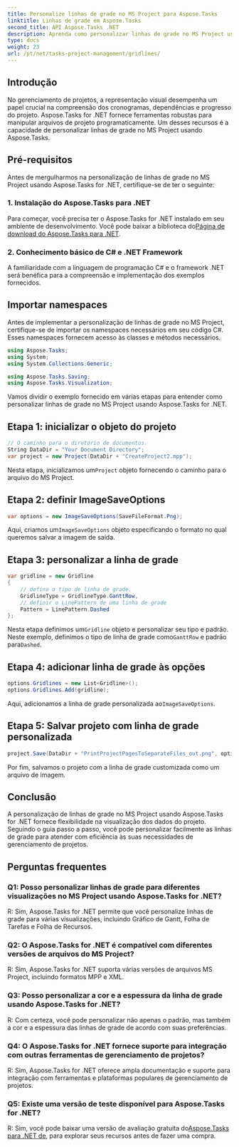 ```yaml
---
title: Personalize linhas de grade no MS Project para Aspose.Tasks
linktitle: Linhas de grade em Aspose.Tasks
second_title: API Aspose.Tasks .NET
description: Aprenda como personalizar linhas de grade no MS Project usando Aspose.Tasks for .NET. Aprimore a visualização e o gerenciamento do seu projeto com etapas fáceis de seguir.
type: docs
weight: 23
url: /pt/net/tasks-project-management/gridlines/
---
```

## Introdução

No gerenciamento de projetos, a representação visual desempenha um papel crucial na compreensão dos cronogramas, dependências e progresso do projeto. Aspose.Tasks for .NET fornece ferramentas robustas para manipular arquivos de projeto programaticamente. Um desses recursos é a capacidade de personalizar linhas de grade no MS Project usando Aspose.Tasks.

## Pré-requisitos

Antes de mergulharmos na personalização de linhas de grade no MS Project usando Aspose.Tasks for .NET, certifique-se de ter o seguinte:

### 1. Instalação do Aspose.Tasks para .NET

 Para começar, você precisa ter o Aspose.Tasks for .NET instalado em seu ambiente de desenvolvimento. Você pode baixar a biblioteca do[Página de download do Aspose.Tasks para .NET](https://releases.aspose.com/tasks/net/).

### 2. Conhecimento básico de C# e .NET Framework

A familiaridade com a linguagem de programação C# e o framework .NET será benéfica para a compreensão e implementação dos exemplos fornecidos.

## Importar namespaces

Antes de implementar a personalização de linhas de grade no MS Project, certifique-se de importar os namespaces necessários em seu código C#. Esses namespaces fornecem acesso às classes e métodos necessários.

```csharp
using Aspose.Tasks;
using System;
using System.Collections.Generic;

using Aspose.Tasks.Saving;
using Aspose.Tasks.Visualization;

```

Vamos dividir o exemplo fornecido em várias etapas para entender como personalizar linhas de grade no MS Project usando Aspose.Tasks for .NET.

## Etapa 1: inicializar o objeto do projeto

```csharp
// O caminho para o diretório de documentos.
String DataDir = "Your Document Directory";
var project = new Project(DataDir + "CreateProject2.mpp");
```

 Nesta etapa, inicializamos um`Project` objeto fornecendo o caminho para o arquivo do MS Project.

## Etapa 2: definir ImageSaveOptions

```csharp
var options = new ImageSaveOptions(SaveFileFormat.Png);
```

 Aqui, criamos um`ImageSaveOptions` objeto especificando o formato no qual queremos salvar a imagem de saída.

## Etapa 3: personalizar a linha de grade

```csharp
var gridline = new Gridline
{
	// defina o tipo de linha de grade.
	GridlineType = GridlineType.GanttRow, 
	// definir o LinePattern de uma linha de grade
	Pattern = LinePattern.Dashed
};
```

 Nesta etapa definimos um`Gridline` objeto e personalizar seu tipo e padrão. Neste exemplo, definimos o tipo de linha de grade como`GanttRow` e padrão para`Dashed`.

## Etapa 4: adicionar linha de grade às opções

```csharp
options.Gridlines = new List<Gridline>();
options.Gridlines.Add(gridline);
```

 Aqui, adicionamos a linha de grade personalizada ao`ImageSaveOptions`.

## Etapa 5: Salvar projeto com linha de grade personalizada

```csharp
project.Save(DataDir + "PrintProjectPagesToSeparateFiles_out.png", options);
```

Por fim, salvamos o projeto com a linha de grade customizada como um arquivo de imagem.

## Conclusão

A personalização de linhas de grade no MS Project usando Aspose.Tasks for .NET fornece flexibilidade na visualização dos dados do projeto. Seguindo o guia passo a passo, você pode personalizar facilmente as linhas de grade para atender com eficiência às suas necessidades de gerenciamento de projetos.

## Perguntas frequentes

### Q1: Posso personalizar linhas de grade para diferentes visualizações no MS Project usando Aspose.Tasks for .NET?

R: Sim, Aspose.Tasks for .NET permite que você personalize linhas de grade para várias visualizações, incluindo Gráfico de Gantt, Folha de Tarefas e Folha de Recursos.

### Q2: O Aspose.Tasks for .NET é compatível com diferentes versões de arquivos do MS Project?

R: Sim, Aspose.Tasks for .NET suporta várias versões de arquivos MS Project, incluindo formatos MPP e XML.

### Q3: Posso personalizar a cor e a espessura da linha de grade usando Aspose.Tasks for .NET?

R: Com certeza, você pode personalizar não apenas o padrão, mas também a cor e a espessura das linhas de grade de acordo com suas preferências.

### Q4: O Aspose.Tasks for .NET fornece suporte para integração com outras ferramentas de gerenciamento de projetos?

R: Sim, Aspose.Tasks for .NET oferece ampla documentação e suporte para integração com ferramentas e plataformas populares de gerenciamento de projetos.

### Q5: Existe uma versão de teste disponível para Aspose.Tasks for .NET?

 R: Sim, você pode baixar uma versão de avaliação gratuita do[Aspose.Tasks para .NET de](https://forum.aspose.com/c/tasks/15), para explorar seus recursos antes de fazer uma compra.